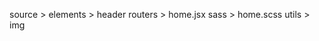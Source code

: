 <!-- structure -->

source > 
    elements > header
    routers > home.jsx
    sass > home.scss
    utils > img
